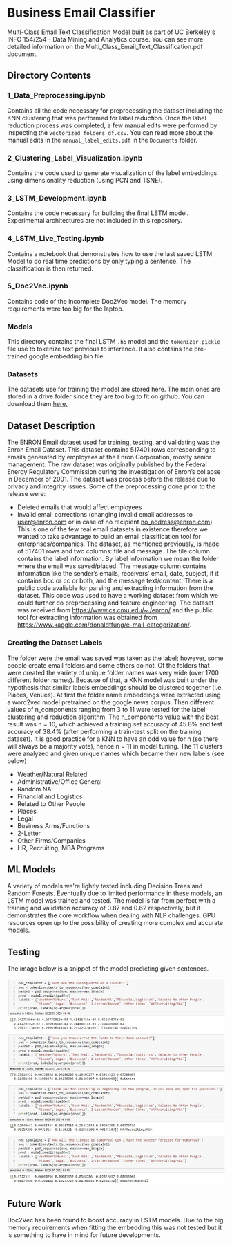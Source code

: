 # Business Email Classifier

Multi-Class Email Text Classification Model built as part of UC Berkeley's INFO 154/254 - Data Mining and Analytics course. You can see more detailed information on the Multi_Class_Email_Text_Classification.pdf document.

## Directory Contents

### 1_Data_Preprocessing.ipynb

Contains all the code necessary for preprocessing the dataset including the KNN clustering that was performed for label reduction. Once the label reduction process was completed, a few manual edits were performed by inspecting the `vectorized_folders_df.csv`. You can read more about the manual edits in the `manual_label_edits.pdf` in the `Documents` folder. 

### 2_Clustering_Label_Visualization.ipynb

Contains the code used to generate visualization of the label embeddings using dimensionality reduction (using PCN and TSNE).

### 3_LSTM_Development.ipynb

Contains the code necessary for building the final LSTM model. Experimental architectures are not included in this repository.


### 4_LSTM_Live_Testing.ipynb

Contains a notebook that demonstrates how to use the last saved LSTM Model to do real time predictions by only typing a sentence. The classification is then returned.

### 5_Doc2Vec.ipynb

Contains code of the incomplete Doc2Vec model. The memory requirements were too big for the laptop. 

### Models

This directory contains the final LSTM `.h5` model and the `tokenizer.pickle` file use to tokenize text previous to inference. It also contains the pre-trained google embedding bin file.

### Datasets

The datasets use for training the model are stored here. The main ones are stored in a drive folder since they are too big to fit on github. You can download them <a href="https://drive.google.com/drive/folders/1mk04GMZgqG1pIXjEk1yyET0QDdlxf29A?usp=sharing">here.</a>

##  Dataset Description

The ENRON Email dataset used for training, testing, and validating was the Enron Email Dataset. This dataset contains 517401 rows corresponding to emails generated by employees at the Enron Corporation, mostly senior management. The raw dataset was originally published by the Federal Energy Regulatory Commission during the investigation of Enron’s collapse in December of 2001. The dataset was process before the release due to privacy and integrity issues. Some of the preprocessing done prior to the release were:
-	Deleted emails that would affect employees
-	Invalid email corrections (changing invalid email addresses to user@enron.com or in case of no recipient no_address@enron.com)
This is one of the few real email datasets in existence therefore we wanted to take advantage to build an email classification tool for enterprises/companies. The dataset, as mentioned previously, is made of 517401 rows and two columns: file and message. The file column contains the label information. By label information we mean the folder where the email was saved/placed. The message column contains information like the sender’s emails, receivers’ email, date, subject, if it contains bcc or cc or both, and the message text/content. There is a public code avaliable for parsing and extracting information from the dataset. This code was used to have a working dataset from which we could further do preprocessing and feature engineering. The dataset was received from https://www.cs.cmu.edu/~./enron/ and the public tool for extracting information was obtained from https://www.kaggle.com/donaldtfung/e-mail-categorization/. 

### Creating the Dataset Labels

The folder were the email was saved was taken as the label; however, some people create email folders and some others do not. Of the folders that were created the variety of unique folder names was very wide (over 1700 different folder names). Because of that, a KNN model was built under the hypothesis that similar labels embeddings should be clustered together (i.e. Places, Venues). At first the folder name embeddings were extracted using a word2vec model pretrained on the google news corpus. Then different values of n_components ranging from 3 to 11 were tested for the label clustering and reduction algorithm.  The n_components value with the best result was n = 10, which achieved a training set accuracy of 45.8% and test accuracy of 38.4% (after performing a train-test split on the training dataset). It is good practice for a KNN to have an odd value for n (so there will always be a majority vote), hence n = 11 in model tuning. The 11 clusters were analyzed and given unique names which became their new labels (see below)

- Weather/Natural Related
- Administrative/Office General
- Random NA
- Financial and Logistics
- Related to Other People
- Places
- Legal
- Business Arms/Functions
- 2-Letter
- Other Firms/Companies
- HR, Recruiting, MBA Programs


## ML Models 

A variety of models we're lightly tested including Decision Trees and Random Forests. Eventually due to limited performance in these models, an LSTM model was trained and tested. The model is far from perfect with a training and validation accuracy of 0.87 and 0.62 respectively, but it demonstrates the core workflow when dealing with NLP challenges. GPU resources open up to the possibility of creating more complex and accurate models.

## Testing

The image below is a snippet of the model predicting given sentences. 

<img src="Figures/predictions.JPG">



## Future Work

Doc2Vec has been found to boost accuracy in LSTM models. Due to the big memory requirements when fitting the embedding this was not tested but it is something to have in mind for future developments.
